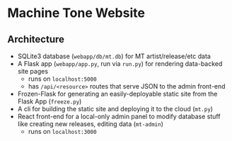 # Machine Tone Website

## Architecture

- SQLite3 database (`webapp/db/mt.db`) for MT artist/release/etc data
- A Flask app (`webapp/app.py`, run via `run.py`) for rendering data-backed site pages
    - runs on `localhost:5000`
    - has `/api/<resource>` routes that serve JSON to the admin front-end
- Frozen-Flask for generating an easily-deployable static site from the Flask App (`freeze.py`)
- A cli for building the static site and deploying it to the cloud (`mt.py`)
- React front-end for a local-only admin panel to modify database stuff like creating new releases, editing data (`mt-admin`)
    - runs on `localhost:3000`
